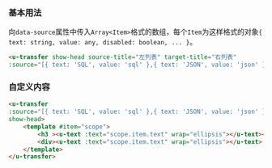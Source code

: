 ### 基本用法

向`data-source`属性中传入`Array<Item>`格式的数组，每个`Item`为这样格式的对象`{ text: string, value: any, disabled: boolean, ... }`。

``` html
<u-transfer show-head source-title="左列表" target-title="右列表"
:source="[{ text: 'SQL', value: 'sql' },{ text: 'JSON', value: 'json' },]" :target="[{ text: 'CSS', value: 'css' },{ text: 'HTML', value: 'html' },{ text: 'JavaScript', value: 'javascript' },{ text: 'Vue', value: 'vue' },]"></u-transfer>
```

### 自定义内容

``` html
<u-transfer 
:source="[{ text: 'SQL', value: 'sql' },{ text: 'JSON', value: 'json' },]" :target="[{ text: 'CSS', value: 'css' },{ text: 'HTML', value: 'html' },{ text: 'JavaScript', value: 'javascript' },{ text: 'Vue', value: 'vue' },]"
show-head>
    <template #item="scope">
        <h3 ><u-text :text="scope.item.text" wrap="ellipsis"></u-text></h3>
        <div><u-text :text="scope.item.text" wrap="ellipsis"></u-text> is a specfic language with some features that ...</div>
    </template>
</u-transfer>

```

